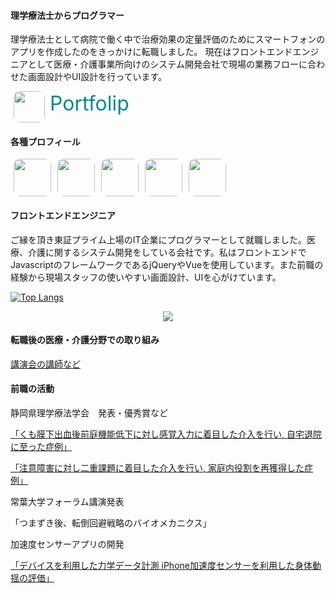 #### 理学療法士からプログラマー 

 理学療法士として病院で働く中で治療効果の定量評価のためにスマートフォンのアプリを作成したのをきっかけに転職しました。 
 現在はフロントエンドエンジニアとして医療・介護事業所向けのシステム開発会社で現場の業務フローに合わせた画面設計やUI設計を行っています。
 
 <a style="margin:0 5px; display:flex; text-decoration:none; align-item:center" href="https://naito-portfolio.netlify.app">
   <img src="https://logo.clearbit.com/naito-portfolio.netlify.app" width="50" style="border-radius:10px" />
   <div style="margin-left:8px; font-size:2rem; color:#008a92; padding:auto 0">
   Portfolip
   </div>
 </a>

#### 各種プロフィール

<div style="display:flex">
 <a style="margin:0 5px;" href="https://www.wantedly.com/id/naito_yuma">
  <img src="https://logo.clearbit.com/wantedly.com" width="60" style="border-radius:10px" />
 </a>
  <a style="margin:0 5px;" href="https://lapras.com/public/QB2AXDH">
  <img src="https://logo.clearbit.com/lapras.com" width="60" style="border-radius:10px" />
 </a>
   <a style="margin:0 5px;" href="https://findy-code.io/share_profiles/2C29oSrNNElKH">
  <img src="https://logo.clearbit.com/findy-code.io" width="60" style="border-radius:10px" />
 </a>
  <a style="margin:0 5px;" href="https://portfolio.forkwell.com/@naitoyuma3230">
  <img src="https://logo.clearbit.com/forkwell.com" width="60" style="border-radius:10px" />
 </a>
  <a style="margin:0 5px;" href="https://naito-portfolio.netlify.app">
   <img src="https://logo.clearbit.com/naito-portfolio.netlify.app" width="60" style="border-radius:10px" />
 </a>
</div>

#### フロントエンドエンジニア
ご縁を頂き東証プライム上場のIT企業にプログラマーとして就職しました。医療、介護に関するシステム開発をしている会社です。私はフロントエンドでJavascriptのフレームワークであるjQueryやVueを使用しています。また前職の経験から現場スタッフの使いやすい画面設計、UIを心がけています。


 [![Top Langs](https://github-readme-stats.vercel.app/api/top-langs/?username=naitoyuma3230&layout=compact)](https://github.com/anuraghazra/github-readme-stats)

<p align="center">
    <img src="https://skillicons.dev/icons?i=js,ts,jquery,vue,nuxtjs,vite,scss,tailwind,php,laravel,py,docker,azure,firebase" />
</p>

#### 転職後の医療・介護分野での取り組み

[講演会の講師など](https://www.pt-ot-st.net/index.php/seminar/detail/84749/preview)


#### 前職の活動
静岡県理学療法学会　発表・優秀賞など

[「くも膜下出血後前庭機能低下に対し感覚入力に着目した介入を行い, 自宅退院に至った症例」](https://mol.medicalonline.jp/search/result?from=form_simple&query=%C6%E2%C6%A3%CD%B4%C7%CF&num=20)

[「注意障害に対し二重課題に着目した介入を行い, 家庭内役割を再獲得した症例」](https://mol.medicalonline.jp/search/result?from=form_simple&query=%C6%E2%C6%A3%CD%B4%C7%CF&num=20)


常葉大学フォーラム講演発表

「つまずき後、転倒回避戦略のバイオメカニクス」


加速度センサーアプリの開発

[「デバイスを利用した力学データ計測 iPhone加速度センサーを利用した身体動揺の評価」](https://docs.google.com/presentation/d/15LNVibVr49zHP8qz6Q8uPN088N5qiy3Lrc9ewvshvY0/edit?usp=sharing)
